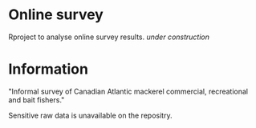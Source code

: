 # Online survey

Rproject to analyse online survey results.
*under construction*

# Information

"Informal survey of Canadian Atlantic mackerel commercial, recreational and bait fishers."

Sensitive raw data is unavailable on the repositry.
